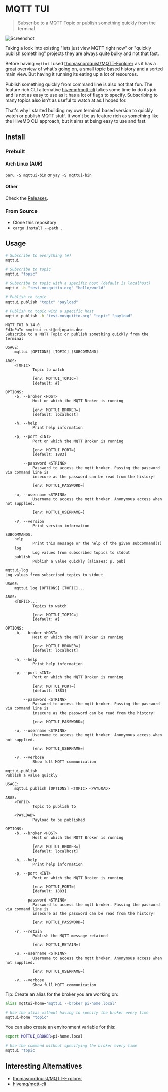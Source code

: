 # MQTT TUI

> Subscribe to a MQTT Topic or publish something quickly from the terminal

![Screenshot](media/screenshot.jpg)

Taking a look into existing "lets just view MQTT right now" or "quickly publish something" projects they are always quite bulky and not that fast.

Before having `mqttui` I used [thomasnordquist/MQTT-Explorer](https://github.com/thomasnordquist/MQTT-Explorer) as it has a great overview of what's going on, a small topic based history and a sorted main view.
But having it running its eating up a lot of resources.

Publish something quickly from command line is also not that fun.
The feature rich CLI alternative [hivemq/mqtt-cli](https://github.com/hivemq/mqtt-cli) takes some time to do its job and is not as easy to use as it has a lot of flags to specify.
Subscribing to many topics also isn't as useful to watch at as I hoped for.

That's why I started building my own terminal based version to quickly watch or publish MQTT stuff.
It won't be as feature rich as something like the HiveMQ CLI approach, but it aims at being easy to use and fast.

## Install

### Prebuilt

#### Arch Linux (AUR)

`paru -S mqttui-bin` or `yay -S mqttui-bin`

#### Other

Check the [Releases](https://github.com/EdJoPaTo/mqttui/releases).

### From Source

- Clone this repository
- `cargo install --path .`

## Usage

```sh
# Subscribe to everything (#)
mqttui

# Subscribe to topic
mqttui "topic"

# Subscribe to topic with a specific host (default is localhost)
mqttui -h "test.mosquitto.org" "hello/world"

# Publish to topic
mqttui publish "topic" "payload"

# Publish to topic with a specific host
mqttui publish -h "test.mosquitto.org" "topic" "payload"
```

```plaintext
MQTT TUI 0.14.0
EdJoPaTo <mqttui-rust@edjopato.de>
Subscribe to a MQTT Topic or publish something quickly from the terminal

USAGE:
    mqttui [OPTIONS] [TOPIC] [SUBCOMMAND]

ARGS:
    <TOPIC>
            Topic to watch

            [env: MQTTUI_TOPIC=]
            [default: #]

OPTIONS:
    -b, --broker <HOST>
            Host on which the MQTT Broker is running

            [env: MQTTUI_BROKER=]
            [default: localhost]

    -h, --help
            Print help information

    -p, --port <INT>
            Port on which the MQTT Broker is running

            [env: MQTTUI_PORT=]
            [default: 1883]

        --password <STRING>
            Password to access the mqtt broker. Passing the password via command line is
            insecure as the password can be read from the history!

            [env: MQTTUI_PASSWORD=]

    -u, --username <STRING>
            Username to access the mqtt broker. Anonymous access when not supplied.

            [env: MQTTUI_USERNAME=]

    -V, --version
            Print version information

SUBCOMMANDS:
    help
            Print this message or the help of the given subcommand(s)
    log
            Log values from subscribed topics to stdout
    publish
            Publish a value quickly [aliases: p, pub]
```

```plaintext
mqttui-log
Log values from subscribed topics to stdout

USAGE:
    mqttui log [OPTIONS] [TOPIC]...

ARGS:
    <TOPIC>...
            Topics to watch

            [env: MQTTUI_TOPIC=]
            [default: #]

OPTIONS:
    -b, --broker <HOST>
            Host on which the MQTT Broker is running

            [env: MQTTUI_BROKER=]
            [default: localhost]

    -h, --help
            Print help information

    -p, --port <INT>
            Port on which the MQTT Broker is running

            [env: MQTTUI_PORT=]
            [default: 1883]

        --password <STRING>
            Password to access the mqtt broker. Passing the password via command line is
            insecure as the password can be read from the history!

            [env: MQTTUI_PASSWORD=]

    -u, --username <STRING>
            Username to access the mqtt broker. Anonymous access when not supplied.

            [env: MQTTUI_USERNAME=]

    -v, --verbose
            Show full MQTT communication
```

```plaintext
mqttui-publish
Publish a value quickly

USAGE:
    mqttui publish [OPTIONS] <TOPIC> <PAYLOAD>

ARGS:
    <TOPIC>
            Topic to publish to

    <PAYLOAD>
            Payload to be published

OPTIONS:
    -b, --broker <HOST>
            Host on which the MQTT Broker is running

            [env: MQTTUI_BROKER=]
            [default: localhost]

    -h, --help
            Print help information

    -p, --port <INT>
            Port on which the MQTT Broker is running

            [env: MQTTUI_PORT=]
            [default: 1883]

        --password <STRING>
            Password to access the mqtt broker. Passing the password via command line is
            insecure as the password can be read from the history!

            [env: MQTTUI_PASSWORD=]

    -r, --retain
            Publish the MQTT message retained

            [env: MQTTUI_RETAIN=]

    -u, --username <STRING>
            Username to access the mqtt broker. Anonymous access when not supplied.

            [env: MQTTUI_USERNAME=]

    -v, --verbose
            Show full MQTT communication
```

Tip: Create an alias for the broker you are working on:
```bash
alias mqttui-home='mqttui --broker pi-home.local'

# Use the alias without having to specify the broker every time
mqttui-home "topic"
```

You can also create an environment variable for this:
```bash
export MQTTUI_BROKER=pi-home.local

# Use the command without specifying the broker every time
mqttui "topic
```

## Interesting Alternatives

- [thomasnordquist/MQTT-Explorer](https://github.com/thomasnordquist/MQTT-Explorer)
- [hivemq/mqtt-cli](https://github.com/hivemq/mqtt-cli)
